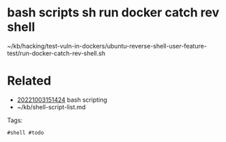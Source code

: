 # bash scripts sh run docker catch rev shell
~/kb/hacking/test-vuln-in-dockers/ubuntu-reverse-shell-user-feature-test/run-docker-catch-rev-shell.sh

# Related

- [20221003151424](/zet/20221003151424/README.md) bash scripting
- ~/kb/shell-script-list.md

Tags:

    #shell #todo 
